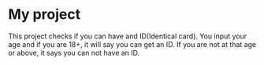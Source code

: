 # My project
This project checks if you can have and ID(Identical card). You input your age and if you are 18+, it will say you can get an ID. If you are not at that age or above, it says you can not have an ID.